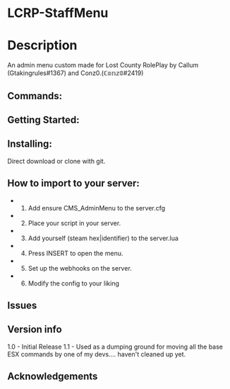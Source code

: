 # LCRP-StaffMenu


# Description
An admin menu custom made for Lost County RolePlay by Callum (Gtakingrules#1367) and Conz0.(ℂ𝕠𝕟𝕫𝟘#2419)


## Commands:

## Getting Started:


## Installing:

Direct download or clone with git.



## How to import to your server:

* 1) Add ensure CMS_AdminMenu to the server.cfg
* 2) Place your script in your server.
* 3) Add yourself (steam hex|identifier) to the server.lua
* 4) Press INSERT to open the menu.
* 5) Set up the webhooks on the server.
* 6) Modify the config to your liking


## Issues

## Version info

1.0 - Initial Release
1.1 - Used as a dumping ground for moving all the base ESX commands by one of my devs.... haven't cleaned up yet.

## Acknowledgements


